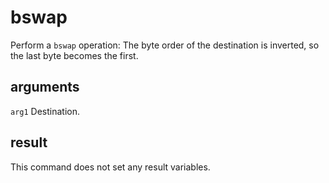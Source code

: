 # bswap

Perform a `bswap` operation: The byte order of the destination is inverted, so the last byte becomes the first.

## arguments

`arg1` Destination.

## result

This command does not set any result variables.
